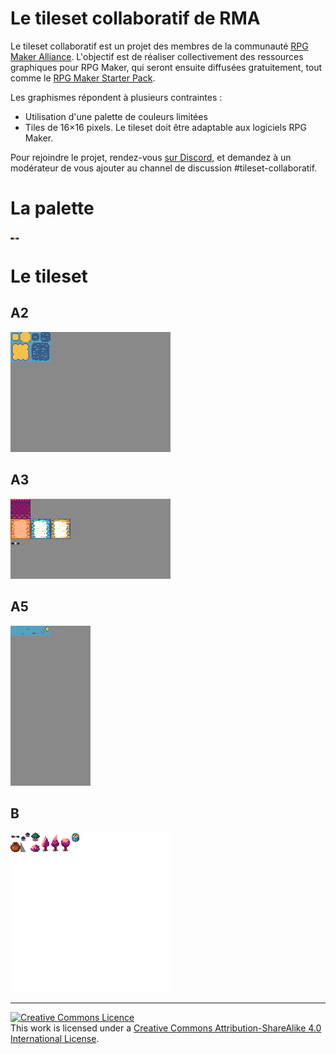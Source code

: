 # Le tileset collaboratif de RMA

Le tileset collaboratif est un projet des membres de la communauté [RPG Maker Alliance](https://rpgmakeralliance.com/). L'objectif est de réaliser collectivement des ressources graphiques pour RPG Maker, qui seront ensuite diffusées gratuitement, tout comme le [RPG Maker Starter Pack](https://wiki.rpgmakeralliance.com/starterpack).

Les graphismes répondent à plusieurs contraintes :

- Utilisation d'une palette de couleurs limitées
- Tiles de 16×16 pixels. Le tileset doit être adaptable aux logiciels RPG Maker.

Pour rejoindre le projet, rendez-vous [sur Discord](https://discordapp.com/invite/RrBppaj), et demandez à un modérateur de vous ajouter au channel de discussion #tileset-collaboratif.

# La palette

![Palette](Palette.png)

# Le tileset

## A2

![A2](Images/Kustom_A2.png)

## A3

![A3](Images/Kustom_A3.png)

## A5

![A5](Images/Kustom_A5.png)

## B

![B](Images/Kustom_B.png)

---

<a rel="license" href="http://creativecommons.org/licenses/by-sa/4.0/"><img alt="Creative Commons Licence" style="border-width:0" src="https://i.creativecommons.org/l/by-sa/4.0/88x31.png" /></a><br />This work is licensed under a <a rel="license" href="http://creativecommons.org/licenses/by-sa/4.0/">Creative Commons Attribution-ShareAlike 4.0 International License</a>.
